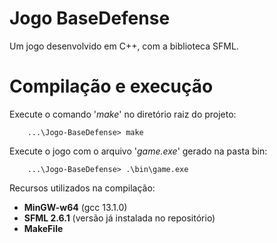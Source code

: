 # Jogo BaseDefense
 Um jogo desenvolvido em C++, com a biblioteca SFML.

# Compilação e execução
 Execute o comando '*make*' no diretório raiz do projeto:
```
    ...\Jogo-BaseDefense> make
```
 Execute o jogo com o arquivo '*game.exe*' gerado na pasta bin:
```
    ...\Jogo-BaseDefense> .\bin\game.exe
```
 Recursos utilizados na compilação:
 - **MinGW-w64** (gcc 13.1.0)
 - **SFML 2.6.1** (versão já instalada no repositório)
 - **MakeFile**
